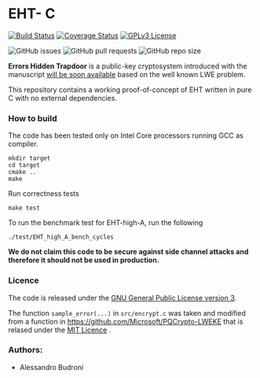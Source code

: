 # EHT- C
[![Build Status](https://travis-ci.com/AlessandroBudroni/EHT-C.svg?branch=main)](https://travis-ci.com/AlessandroBudroni/EHT-C)  [![Coverage Status](https://coveralls.io/repos/github/AlessandroBudroni/EHT-C/badge.svg?branch=main)](https://coveralls.io/github/AlessandroBudroni/EHT-C?branch=main) [![GPLv3 License](https://img.shields.io/badge/License-GPL%20v3-yellow.svg)](https://opensource.org/licenses/) 

![GitHub issues](https://img.shields.io/github/issues/AlessandroBudroni/EHT-C) ![GitHub pull requests](https://img.shields.io/github/issues-pr/AlessandroBudroni/EHT-C) ![GitHub repo size](https://img.shields.io/github/repo-size/AlessandroBudroni/EHT-C)

**Errors Hidden Trapdoor** is a public-key cryptosystem introduced with the manuscript [will be soon available](..) based on the well known LWE problem.

This repository contains a working proof-of-concept of EHT written in pure C with no external dependencies. 

### How to build
The code has been tested only on Intel Core processors running GCC as compiler.

```
mkdir target
cd target
cmake ..
make
```
Run correctness tests
```
make test
```
To run the benchmark test for EHT-high-A, run the following

```
./test/EHT_high_A_bench_cycles

```
**We do not claim this code to be secure against side channel attacks and therefore it should not be used in production.**

### Licence
The code is released under the [GNU General Public License version 3](https://opensource.org/licenses/GPL-3.0).

The function `sample_error(...)` in `src/encrypt.c` was taken and modified from a function in https://github.com/Microsoft/PQCrypto-LWEKE that is relased under the [MIT Licence](https://opensource.org/licenses/MIT) .


### Authors:

- Alessandro Budroni
